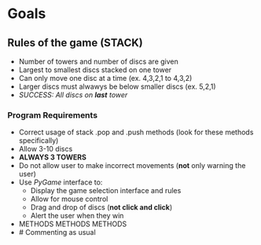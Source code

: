 # Goals

## Rules of the game (**STACK**)

- Number of towers and number of discs are given
- Largest to smallest discs stacked on one tower
- Can only move one disc at a time (ex. 4,3,2,1 to 4,3,2)
- Larger discs must alwawys be below smaller discs (ex. 5,2,1)
- *SUCCESS: All discs on* ***last*** *tower*

### Program Requirements

- Correct usage of stack .pop and .push methods (look for these methods specifically)
- Allow 3-10 discs
- **ALWAYS 3 TOWERS**
- Do not allow user to make incorrect movements (**not** only warning the user)
- Use *PyGame* interface to:
  - Display the game selection interface and rules
  - Allow for mouse control
  - Drag and drop of discs (**not click and click**)
  - Alert the user when they win
- METHODS METHODS METHODS
- \# Commenting as usual